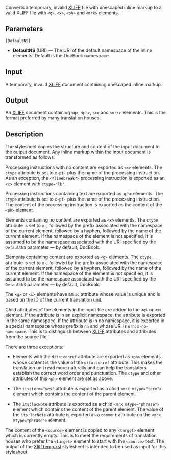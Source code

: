 Converts a temporary, invalid [XLIFF](http://docs.oasis-open.org/xliff/v1.2/os/xliff-core.html) file with unescaped inline markup to a valid XLIFF file with `<g>`, `<x>`, `<ph>` and `<mrk>` elements.

## Parameters

`[DefaultNS]`

* **DefaultNS** (URI) — The URI of the default namespace of the inline elements. Default is the DocBook namespace.

## Input

A temporary, invalid [XLIFF](http://docs.oasis-open.org/xliff/v1.2/os/xliff-core.html) document containing unescaped inline markup.

## Output

An [XLIFF](http://docs.oasis-open.org/xliff/v1.2/os/xliff-core.html) document containing `<g>`, `<ph>`, `<x>` and `<mrk>` elements. This is the format preferred by many translation houses.

## Description

The stylesheet copies the structure and content of the input document to the output document. Any inline markup within the input document is transformed as follows.

Processing instructions with no content are exported as `<x>` elements. The `ctype` attribute is set to `x-pi-` plus the name of the processing instruction. As an exception, the `<?linebreak?>` processing instruction is exported as an `<x>` element with `ctype="lb"`.

Processing instructions containing text are exported as `<ph>` elements. The `ctype` attribute is set to `x-pi-` plus the name of the processing instruction. The content of the processing instruction is exported as the content of the `<ph>` element.

Elements containing no content are exported as `<x>` elements. The `ctype` attribute is set to `x-`, followed by the prefix associated with the namespace of the current element, followed by a hyphen, followed by the name of the current element. If the namespace of the element is not specified, it is assumed to be the namespace associated with the URI specified by the `DefaultNS` parameter — by default, DocBook.

Elements containing content are exported as `<g>` elements. The `ctype` attribute is set to `x-`, followed by the prefix associated with the namespace of the current element, followed by a hyphen, followed by the name of the current element. If the namespace of the element is not specified, it is assumed to be the namespace associated with the URI specified by the `DefaultNS` parameter — by default, DocBook.

The `<g>` or `<x>` elements have an `id` attribute whose value is unique and is based on the ID of the current translation unit.

Child attributes of the elements in the input file are added to the `<g>` or `<x>` element. If the attribute is in an explicit namespace, the attribute is exported in the same namespace. If the attribute is in no namespace, it is exported in a special namespace whose prefix is `nn` and whose URI is `urn:x-no-namespace`. This is to distinguish between [XLIFF](http://docs.oasis-open.org/xliff/v1.2/os/xliff-core.html) attributes and attributes from the source file.

There are three exceptions:

* Elements with the `dita:conref` attribute are exported as `<ph>` elements whose content is the value of the `dita:conref` attribute. This makes the translation unit read more naturally and can help the translators establish the correct word order and punctuation. The `ctype` and other attributes of this `<ph>` element are set as above.

* The `its:term="yes"` attribute is exported as a child `<mrk mtype="term">` element which contains the content of the parent element.

* The `its:locNote` attribute is exported as a child `<mrk mtype="phrase">` element which contains the content of the parent element. The value of the `its:locNote` attribute is exported as a `comment` attribute on the `<mrk mtype="phrase">` element.

The content of the `<source>` element is copied to any `<target>` element which is currently empty. This is to meet the requirements of translation houses who prefer the `<target>` element to start with the `<source>` text.
The output of the [XliffTemp.xsl](XliffTemp.xsl) stylesheet is intended to be used as input for this stylesheet.